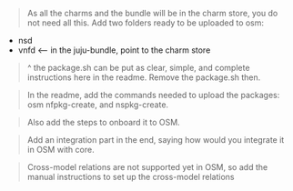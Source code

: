 <!--
Copyright 2020 Tata Elxsi

 Licensed under the Apache License, Version 2.0 (the "License"); you may
 not use this file except in compliance with the License. You may obtain
 a copy of the License at

         http://www.apache.org/licenses/LICENSE-2.0

 Unless required by applicable law or agreed to in writing, software
 distributed under the License is distributed on an "AS IS" BASIS, WITHOUT
 WARRANTIES OR CONDITIONS OF ANY KIND, either express or implied. See the
 License for the specific language governing permissions and limitations
 under the License.

 For those usages not covered by the Apache License, Version 2.0 please
 contact: canonical@tataelxsi.onmicrosoft.com

 To get in touch with the maintainers, please contact:
 canonical@tataelxsi.onmicrosoft.com
-->

> As all the charms and the bundle will be in the charm store, you do not need all this.
> Add two folders ready to be uploaded to osm:
 - nsd
 - vnfd <-- in the juju-bundle, point to the charm store

> ^ the package.sh can be put as clear, simple, and complete instructions here in the readme. Remove the package.sh then.

> In the readme, add the commands needed to upload the packages: osm nfpkg-create, and nspkg-create.

> Also add the steps to onboard it to OSM.

> Add an integration part in the end, saying how would you integrate it in OSM with core.

> Cross-model relations are not supported yet in OSM, so add the manual instructions to set up the cross-model relations

